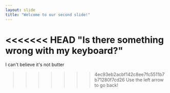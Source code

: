 ```yaml
---
layout: slide
title: "Welcome to our second slide!"
---
```

<<<<<<< HEAD
"Is there something wrong with my keyboard?"
=======
I can't believe it's not butter
>>>>>>> 4ec93eb2acbf142c8ee7fc5511b7b71280f7cd26
Use the left arrow to go back!
